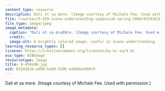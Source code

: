 ```yaml
---
content_type: resource
description: Dali et sa mere. (Image courtesy of Michale Fee. Used with permission.)
file: /courses/9-459-scene-understanding-symposium-spring-2006/03241b1bed90ba403296e2da8e2d99c9_9-459s06.jpg
file_type: image/jpeg
image_metadata:
  caption: "Dali et sa m\xE8re. (Image courtesy of Michale Fee. Used with permission.)"
  credit: ''
  image-alt: A brightly colored image, useful in scene understanding.
learning_resource_types: []
license: https://creativecommons.org/licenses/by-nc-sa/4.0/
ocw_type: OCWImage
resourcetype: Image
title: 9-459s06.jpg
uid: 03241b1b-ed90-ba40-3296-e2da8e2d99c9
---
```

Dali et sa mere. (Image courtesy of Michale Fee. Used with permission.)